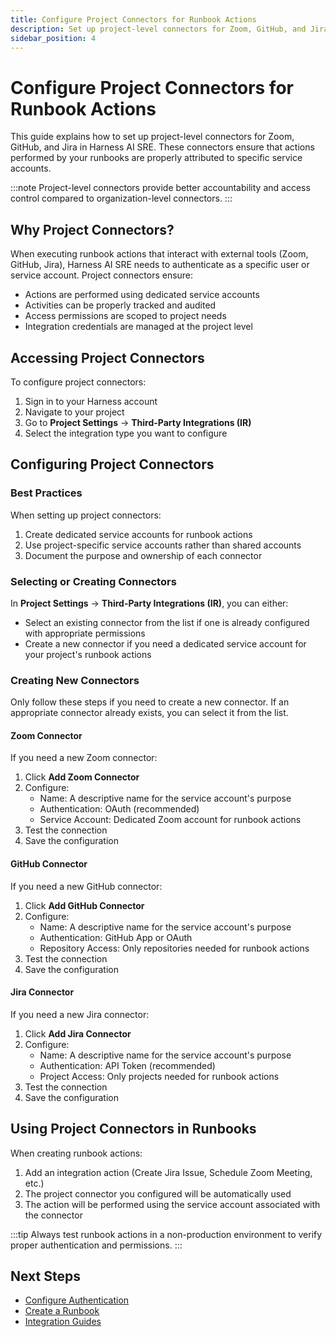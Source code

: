 ```yaml
---
title: Configure Project Connectors for Runbook Actions
description: Set up project-level connectors for Zoom, GitHub, and Jira to ensure proper attribution of runbook actions in Harness AI SRE
sidebar_position: 4
---
```


# Configure Project Connectors for Runbook Actions

This guide explains how to set up project-level connectors for Zoom, GitHub, and Jira in Harness AI SRE. These connectors ensure that actions performed by your runbooks are properly attributed to specific service accounts.

:::note
Project-level connectors provide better accountability and access control compared to organization-level connectors.
:::

## Why Project Connectors?

When executing runbook actions that interact with external tools (Zoom, GitHub, Jira), Harness AI SRE needs to authenticate as a specific user or service account. Project connectors ensure:

* Actions are performed using dedicated service accounts
* Activities can be properly tracked and audited
* Access permissions are scoped to project needs
* Integration credentials are managed at the project level

## Accessing Project Connectors

To configure project connectors:

1. Sign in to your Harness account
2. Navigate to your project
3. Go to **Project Settings** → **Third-Party Integrations (IR)**
4. Select the integration type you want to configure

## Configuring Project Connectors

### Best Practices

When setting up project connectors:

1. Create dedicated service accounts for runbook actions
2. Use project-specific service accounts rather than shared accounts
3. Document the purpose and ownership of each connector

### Selecting or Creating Connectors

In **Project Settings** → **Third-Party Integrations (IR)**, you can either:

* Select an existing connector from the list if one is already configured with appropriate permissions
* Create a new connector if you need a dedicated service account for your project's runbook actions

### Creating New Connectors

Only follow these steps if you need to create a new connector. If an appropriate connector already exists, you can select it from the list.

#### Zoom Connector

If you need a new Zoom connector:

1. Click **Add Zoom Connector**
2. Configure:
   * Name: A descriptive name for the service account's purpose
   * Authentication: OAuth (recommended)
   * Service Account: Dedicated Zoom account for runbook actions
3. Test the connection
4. Save the configuration

#### GitHub Connector

If you need a new GitHub connector:

1. Click **Add GitHub Connector**
2. Configure:
   * Name: A descriptive name for the service account's purpose
   * Authentication: GitHub App or OAuth
   * Repository Access: Only repositories needed for runbook actions
3. Test the connection
4. Save the configuration

#### Jira Connector

If you need a new Jira connector:

1. Click **Add Jira Connector**
2. Configure:
   * Name: A descriptive name for the service account's purpose
   * Authentication: API Token (recommended)
   * Project Access: Only projects needed for runbook actions
3. Test the connection
4. Save the configuration

## Using Project Connectors in Runbooks

When creating runbook actions:

1. Add an integration action (Create Jira Issue, Schedule Zoom Meeting, etc.)
2. The project connector you configured will be automatically used
3. The action will be performed using the service account associated with the connector

:::tip
Always test runbook actions in a non-production environment to verify proper authentication and permissions.
:::

## Next Steps

* [Configure Authentication](./configure-authentication.md)
* [Create a Runbook](./create-runbook.md)
* [Integration Guides](./integrations/jira.md)
